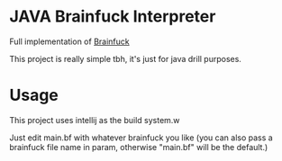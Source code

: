 # JAVA Brainfuck Interpreter

Full implementation of [Brainfuck](https://en.wikipedia.org/wiki/Brainfuck)

This project is really simple tbh, it's just for java drill purposes.

# Usage

This project uses intellij as the build system.w

Just edit main.bf with whatever brainfuck you like (you can also pass a brainfuck file name in param, otherwise "main.bf" will be the default.)
